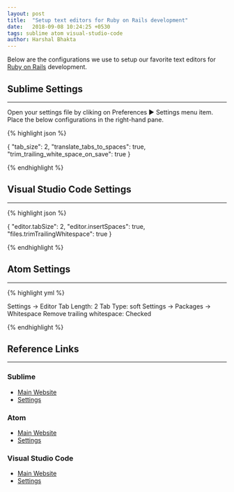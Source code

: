 ```yaml
---
layout: post
title:  "Setup text editors for Ruby on Rails development"
date:   2018-09-08 10:24:25 +0530
tags: sublime atom visual-studio-code
author: Harshal Bhakta
---
```


Below are the configurations we use to setup our favorite text editors for [Ruby on Rails](https://rubyonrails.org/) development.

## Sublime Settings

<hr style="margin-bottom: 10px;">

Open your settings file by cliking on Preferences ▶ Settings menu item. Place the below configurations in the right-hand pane.

{% highlight json %}

{
  "tab_size": 2,
  "translate_tabs_to_spaces": true,
  "trim_trailing_white_space_on_save": true
}

{% endhighlight %}

## Visual Studio Code Settings

<hr style="margin-bottom: 10px;">

{% highlight json %}

{
  "editor.tabSize": 2,
  "editor.insertSpaces": true,
  "files.trimTrailingWhitespace": true
}

{% endhighlight %}

## Atom Settings

<hr style="margin-bottom: 10px;">

{% highlight yml %}

Settings -> Editor
  Tab Length: 2
  Tab Type: soft
Settings -> Packages -> Whitespace
  Remove trailing whitespace: Checked

{% endhighlight %}

## Reference Links

<hr style="margin-bottom: 10px;">

### Sublime

* [Main Website](https://www.sublimetext.com)
* [Settings](https://www.sublimetext.com/docs/3/settings.html)

### Atom

* [Main Website](https://atom.io/)
* [Settings](https://flight-manual.atom.io/getting-started/sections/atom-basics/)

### Visual Studio Code

* [Main Website](https://code.visualstudio.com)
* [Settings](https://code.visualstudio.com/docs/getstarted/settings)